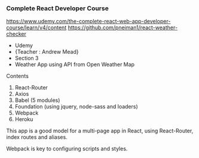 ### Complete React Developer Course   

https://www.udemy.com/the-complete-react-web-app-developer-course/learn/v4/content 
https://github.com/pneiman1/react-weather-checker

- Udemy   
- {Teacher : Andrew Mead}   
- Section 3  
- Weather App using API from Open Weather Map

Contents  
1. React-Router   
2. Axios   
3. Babel (5 modules)  
4. Foundation (using jquery, node-sass and loaders)  
5. Webpack  
6. Heroku  

This app is a good model for a multi-page app in React, using React-Router, index routes and aliases. 

Webpack is key to configuring scripts and styles. 

